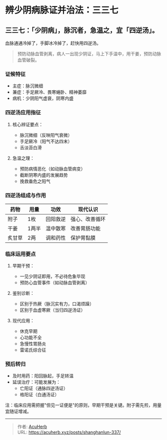 # 辨少阴病脉证并治法：三三七


## 三三七：「少阴病」，脉沉者，急温之，宜「四逆汤」。

<!--more-->

血脉通通冷掉了，手脚冰冷掉了，赶快用四逆汤。

> 预防动脉血管剥离，病人一出现少阴证，马上下手温中，用干姜，预防动脉血管破裂。

### 证候特征
- 主症：脉沉微细
- 兼症：手足厥冷、畏寒蜷卧、精神萎靡
- 病机：少阴阳气虚衰，阴寒内盛

### 四逆汤应用指征
1. 核心辨证要点：
   - 脉沉微细（反映阳气衰微）
   - 手足厥冷（阳气不达四末）
   - 舌淡苔白滑

2. 急温之理：
   - 预防病情恶化（如动脉血管病变）
   - 截断阴寒内盛的发展趋势
   - 挽救垂危之阳气

### 四逆汤组成与作用
| 药物 | 用量 | 功效 | 现代认识 |
|------|------|------|---------|
| 附子 | 1枚 | 回阳救逆 | 强心、改善循环 |
| 干姜 | 1两半 | 温中散寒 | 改善胃肠功能 |
| 炙甘草 | 2两 | 调和药性 | 保护胃黏膜 |

### 临床运用要点
1. 早期干预：
   - 一见少阴证即用，不必待危象毕现
   - 预防心血管事件（如动脉血管剥离）

2. 鉴别诊断：
   - 区别于热厥（脉沉实有力，口渴烦躁）
   - 区别于血虚寒厥（当归四逆汤证）

3. 现代应用：
   - 休克早期
   - 心功能不全
   - 急慢性胃肠炎
   - 雷诺氏综合征

### 预后转归
- 及时用药：阳回脉起，手足转温
- 延误治疗：可能发展为：
  - 亡阳证（通脉四逆汤证）
  - 格阳证（白通汤证）

注：临床应用需把握"但见一证便是"的原则，早期干预是关键。附子需先煎，用量宜随证增减。

---

> 作者: [AcuHerb](https://acuherb.xyz)  
> URL: https://acuherb.xyz/posts/shanghanlun-337/  

